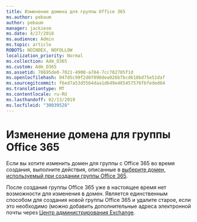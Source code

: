 ```yaml
---
title: Изменение домена для группы Office 365
ms.author: pebaum
author: pebaum
manager: jackiesm
ms.date: 4/27/2018
ms.audience: Admin
ms.topic: article
ROBOTS: NOINDEX, NOFOLLOW
localization_priority: Normal
ms.collection: Adm_O365
ms.custom: Adm_O365
ms.assetid: 78695de0-7021-4900-a784-7cc782785f1d
ms.openlocfilehash: 047d5c99f2d6f090dea026b7bcd610bd75e51daf
ms.sourcegitcommit: f6ed7a53d5564daa1d649e485457576fbfeded64
ms.translationtype: MT
ms.contentlocale: ru-RU
ms.lasthandoff: 02/13/2019
ms.locfileid: "30039528"
---
```

# <a name="change-the-domain-for-office-365-group"></a>Изменение домена для группы Office 365

Если вы хотите изменить домен для группы с Office 365 во время создания, выполните действия, описанные в [выберите домен, используемый при создании группы Office 365](https://docs.microsoft.com/office365/admin/create-groups/choose-domain-to-create-groups).

После создания группы Office 365 уже в настоящее время нет возможности для изменения в домен. Является единственным способом для создания новой группы Office 365 и удалите старое, если это необходимо (можно добавить дополнительные адреса электронной почты через [Центр администрирования Exchange](https://outlook.office365.com/ecp).